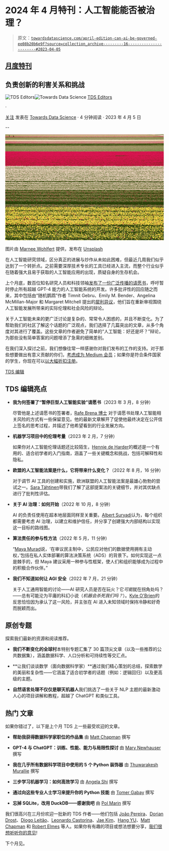 # 2024 年 4 月特刊：人工智能能否被治理？

> 原文：[`towardsdatascience.com/april-edition-can-ai-be-governed-ee08b20b6e9f?source=collection_archive---------16-----------------------#2023-04-05`](https://towardsdatascience.com/april-edition-can-ai-be-governed-ee08b20b6e9f?source=collection_archive---------16-----------------------#2023-04-05)

## [月度特刊](https://towardsdatascience.com/tagged/monthly-edition)

## 负责创新的利害关系和挑战

[](https://towardsdatascience.medium.com/?source=post_page-----ee08b20b6e9f--------------------------------)![TDS Editors](https://towardsdatascience.medium.com/?source=post_page-----ee08b20b6e9f--------------------------------)[](https://towardsdatascience.com/?source=post_page-----ee08b20b6e9f--------------------------------)![Towards Data Science](https://towardsdatascience.com/?source=post_page-----ee08b20b6e9f--------------------------------) [TDS Editors](https://towardsdatascience.medium.com/?source=post_page-----ee08b20b6e9f--------------------------------)

·

[关注](https://medium.com/m/signin?actionUrl=https%3A%2F%2Fmedium.com%2F_%2Fsubscribe%2Fuser%2F7e12c71dfa81&operation=register&redirect=https%3A%2F%2Ftowardsdatascience.com%2Fapril-edition-can-ai-be-governed-ee08b20b6e9f&user=TDS+Editors&userId=7e12c71dfa81&source=post_page-7e12c71dfa81----ee08b20b6e9f---------------------post_header-----------) 发表在 [Towards Data Science](https://towardsdatascience.com/?source=post_page-----ee08b20b6e9f--------------------------------) · 4 分钟阅读 · 2023 年 4 月 5 日 [](https://medium.com/m/signin?actionUrl=https%3A%2F%2Fmedium.com%2F_%2Fvote%2Ftowards-data-science%2Fee08b20b6e9f&operation=register&redirect=https%3A%2F%2Ftowardsdatascience.com%2Fapril-edition-can-ai-be-governed-ee08b20b6e9f&user=TDS+Editors&userId=7e12c71dfa81&source=-----ee08b20b6e9f---------------------clap_footer-----------)

--

[](https://medium.com/m/signin?actionUrl=https%3A%2F%2Fmedium.com%2F_%2Fbookmark%2Fp%2Fee08b20b6e9f&operation=register&redirect=https%3A%2F%2Ftowardsdatascience.com%2Fapril-edition-can-ai-be-governed-ee08b20b6e9f&source=-----ee08b20b6e9f---------------------bookmark_footer-----------)![](img/958b9f33fac61087b83f0e3f78486607.png)

图片由 [Marnee Wohlfert](https://unsplash.com/@inpursuitofbeauty?utm_source=medium&utm_medium=referral) 提供，发布在 [Unsplash](https://unsplash.com/?utm_source=medium&utm_medium=referral)

在人工智能研究领域，区分真正的进展与炒作从未如此困难，但最近几周我们似乎达到了一个转折点。之前需要深厚技术专长的工具已经进入主流，而整个行业似乎在随着强大且易于获取的人工智能应用的出现，质疑自身的生存机会。

上个月底，数百位知名研究人员和科技领袖[发布了一份广泛传播的请愿书](https://futureoflife.org/open-letter/pause-giant-ai-experiments/)，呼吁暂时停止所有超越 GPT-4 能力的人工智能系统的开发。许多批评性的回应随之而来，其中包括由“随机鹦鹉”作者 Timnit Gebru、Emily M. Bender、Angelina McMillan-Major 和 Margaret Mitchell 提出的[犀利异议](https://www.dair-institute.org/blog/letter-statement-March2023)，他们旨在重新审视围绕人工智能发展所带来的实际伦理和社会风险的辩论。

关于人工智能未来的更广泛讨论是复杂的、常常令人困惑的，并且不断变化。为了帮助我们的社区了解这个话题的广泛观点，我们选择了几篇突出的文章，从多个角度对其进行了覆盖。这些文章的作者避免了简单的“人工智能：好还是坏？”辩论，为那些没有简单答案的问题增添了急需的细微差别。

在我们深入探讨之前，我们想像往常一样感谢你对我们发布的工作的支持。对于那些想要做出有意义贡献的你们，[考虑成为 Medium 会员](https://bit.ly/tds-membership)；如果你是符合条件国家的学生，你现在可以[以大幅折扣注册](https://blog.medium.com/new-student-discounts-cc10e964495b)。

[TDS 编辑](https://medium.com/u/7e12c71dfa81?source=post_page-----ee08b20b6e9f--------------------------------)

## TDS 编辑亮点

+   **我为何签署了“暂停巨型人工智能实验”请愿书**（2023 年 3 月，8 分钟）

    尽管他是上述请愿书的签署者，[Rafe Brena 博士](https://medium.com/u/8984405c805e?source=post_page-----ee08b20b6e9f--------------------------------) 对于请愿书处理人工智能相关风险的方式有一些保留意见。他的最新文章解开了促使他最终决定在公开信上签名的思考过程，并描述了他希望看到的行业发展方向。

+   **机器学习项目中的伦理考量**（2023 年 2 月，7 分钟）

    如果你对人工智能伦理话题还比较陌生，[Hennie de Harder](https://medium.com/u/fb96be98b7b9?source=post_page-----ee08b20b6e9f--------------------------------)的概述是一个有用的、适合初学者的入门指南，涵盖了一些关键概念和挑战，包括可解释性和隐私。

+   **欧盟的人工智能法案是什么，它将带来什么变化？**（2022 年 8 月，16 分钟）

    对于调节 AI 工具的创建和实施，欧洲联盟的人工智能法案是最雄心勃勃的尝试之一。[Sara Tähtinen](https://medium.com/u/736155dfbdfa?source=post_page-----ee08b20b6e9f--------------------------------)带我们了解了这部提案法的关键细节，并对其优缺点进行了批判性评估。

+   **关于 AI 治理：如何开始**（2022 年 10 月，8 分钟）

    AI 的负责任使用在超本地层面同样至关重要。[Albert Suryadi](https://medium.com/u/a00ff84ffe9?source=post_page-----ee08b20b6e9f--------------------------------)认为，每个组织都需要考虑 AI 治理，以建立和维护信任，并分享了创建强大内部结构以实现这一目标的路线图。

+   **算法责任的参与性方法**（2022 年 5 月，11 分钟）

    “[Maya Murad](https://medium.com/u/d2082e3d715d?source=post_page-----ee08b20b6e9f--------------------------------)说，‘在审议民主制中，公民应对他们的数据使用拥有主动权，’包括在私人实体部署的算法决策系统（ADS）的背景下。如何实现这一点是棘手的，但 Maya 建议采用一种参与性框架，使人们和组织能够成为过程中的积极合作伙伴。”

+   **我们不知道如何让 AGI 安全**（2022 年 7 月，21 分钟）

    关于人工通用智能的讨论——AI 研究人员是否在玩火？它*可能*就在拐角处吗？——总有可能沦为平庸的科幻小说（*机器会杀死我们吗？*）。[Kyle O'Brien](https://medium.com/u/fea6b411bc82?source=post_page-----ee08b20b6e9f--------------------------------)的反思恰恰因为承认了这一风险，并主张在 AI 进入未知领域时保持冷静和好奇而脱颖而出。

## 原创专题

探索我们最新的资源和阅读推荐。

+   **我们不断变化的全球村**本特别专题汇集了 30 篇顶尖文章（以及一些推荐的公共数据集），涵盖数据科学、人口分析和可持续性等交汇点。

+   **让我们谈谈数学（面向数据科学家）**通过我们精心策划的总结，探索数学的美丽和复杂性——它涵盖了适合初学者的话题（例如：逻辑回归）以及更高级的主题。

+   **自然语言处理不仅仅是聊天机器人**我们挑选了一些关于 NLP 主题的最新激动人心的项目讲解和教程，超越了 ChatGPT 和类似工具。

## **热门** 文章

如果你错过了，以下是上个月 TDS 上一些最受欢迎的文章。

+   **帮助我获得数据科学家职位的作品集** 由 [Matt Chapman](https://medium.com/u/bf7d13fc53db?source=post_page-----ee08b20b6e9f--------------------------------) 撰写

+   **GPT-4 与 ChatGPT：训练、性能、能力与局限性探讨** 由 [Mary Newhauser](https://medium.com/u/6b27bdb820b9?source=post_page-----ee08b20b6e9f--------------------------------) 撰写

+   **我在几乎所有数据科学项目中使用的 5 个 Python 装饰器** 由 [Thuwarakesh Murallie](https://medium.com/u/93ce19993bef?source=post_page-----ee08b20b6e9f--------------------------------) 撰写

+   **三步学习机器学习：如何高效学习** 由 [Angela Shi](https://medium.com/u/2bf03e38122e?source=post_page-----ee08b20b6e9f--------------------------------) 撰写

+   **通过向这些专业人士学习来提升你的 Python 技能** 由 [Tomer Gabay](https://medium.com/u/c9c352dba00a?source=post_page-----ee08b20b6e9f--------------------------------) 撰写

+   **忘掉 SQLite，改用 DuckDB——感谢我吧** 由 [Pol Marin](https://medium.com/u/1fa43cc443e7?source=post_page-----ee08b20b6e9f--------------------------------) 撰写

我们很高兴在三月份欢迎一批新的 TDS 作者——他们包括 [João Pereira](https://medium.com/u/6743ea128017?source=post_page-----ee08b20b6e9f--------------------------------)、[Dorian Drost](https://medium.com/u/1d49ea537d1c?source=post_page-----ee08b20b6e9f--------------------------------)、[Diogo Leitão](https://medium.com/u/7bbc4c70a28d?source=post_page-----ee08b20b6e9f--------------------------------)、[Leonardo Castorina](https://medium.com/u/ff3309c4a1aa?source=post_page-----ee08b20b6e9f--------------------------------)、[Jae Kim](https://medium.com/u/3a7641c3f8c1?source=post_page-----ee08b20b6e9f--------------------------------)、[Hang YU](https://medium.com/u/2665192d75e3?source=post_page-----ee08b20b6e9f--------------------------------)、[Matt Chapman](https://medium.com/u/bf7d13fc53db?source=post_page-----ee08b20b6e9f--------------------------------) 和 [Robert Elmes](https://medium.com/u/60c271ca8c1f?source=post_page-----ee08b20b6e9f--------------------------------) 等人。如果你有有趣的项目或想法想要分享，[我们很想听听你的意见](http://bit.ly/write-for-tds)!

下个月见。
